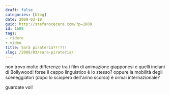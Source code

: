 ```yaml
---
draft: false
categories: [blog]
date: 2009-03-18
guid: http://stefanocecere.com/?p=1608
id: 1608
tags:
- ridere
- video
title: Sarà pirateria?!!??!
slug: /2009/03/sara-pirateria/
---
```


non trovo molte differenze tra i film di animazione giapponesi e quelli indiani di Bollywood! forse il ceppo linguistico è lo stesso? oppure la mobilità degli sceneggiatori (dopo lo sciopero dell'anno scorso) è ormai internazionale?
  
guardate voi!